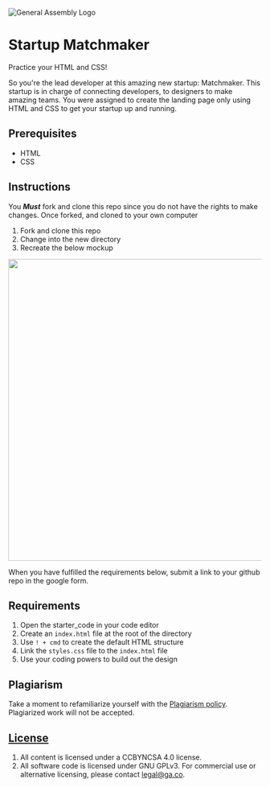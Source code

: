 
![General Assembly Logo](https://camo.githubusercontent.com/1a91b05b8f4d44b5bbfb83abac2b0996d8e26c92/687474703a2f2f692e696d6775722e636f6d2f6b6538555354712e706e67)

# Startup Matchmaker

Practice your HTML and CSS!

So you're the lead developer at this amazing new startup: Matchmaker. This startup is in charge of connecting developers, to designers to make amazing teams. You were assigned to create the landing page only using HTML and CSS to get your startup up and running.

## Prerequisites

* HTML
* CSS

## Instructions

You ***Must*** fork and clone this repo since you do not have the rights to make changes. Once forked, and cloned to your own computer

1. Fork and clone this repo
2. Change into the new directory
3. Recreate the below mockup

<img src="https://res.cloudinary.com/jkeohan/image/upload/v1533402294/startup-matchmaker.png" width=600/>

When you have fulfilled the requirements below, submit a link to your github repo in the google form.

## Requirements

1. Open the starter_code in your code editor
2. Create an `index.html` file at the root of the directory
2. Use `! + cmd` to create the default HTML structure
3. Link the `styles.css` file to the `index.html` file
4. Use your coding powers to build out the design

## Plagiarism

Take a moment to refamiliarize yourself with the
[Plagiarism policy](https://git.generalassemb.ly/DC-WDI/Administrative/blob/master/plagiarism.md).
Plagiarized work will not be accepted.

## [License](LICENSE)

1.  All content is licensed under a CC­BY­NC­SA 4.0 license.
1.  All software code is licensed under GNU GPLv3. For commercial use or
    alternative licensing, please contact legal@ga.co.
